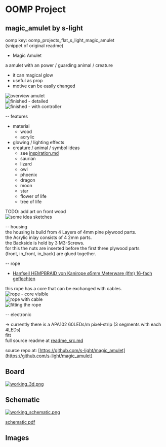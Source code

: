 # OOMP Project  
## magic_amulet  by s-light  
  
oomp key: oomp_projects_flat_s_light_magic_amulet  
(snippet of original readme)  
  
<!--lint disable list-item-indent-->  
<!--lint disable list-item-bullet-indent-->  
- Magic Amulet  
  
a amulet with an power / guarding animal / creature  
  
- it can magical glow  
- useful as prop  
- motive can be easily changed  
  
![overview amulet](amulet.png)  
![finished - detailed](./pictures/P1680869_small.jpg)  
![finished - with controller](./pictures/P1680868_small.jpg)  
  
  
-- features  
- material  
    - wood  
    - acrylic  
- glowing / lighting effects  
- creature / animal / symbol ideas  
    - see [inspiration.md](inspiration.md)  
    - saurian  
    - lizard  
    - owl  
    - phoenix  
    - dragon  
    - moon  
    - star  
    - flower of life  
    - tree of life  
  
TODO: add art on front wood  
![some idea sketches](pattern_ideas/pattern_on_front.svg)  
  
-- housing  
the housing is build from 4 Layers of 4mm pine plywood parts.    
the Acrylic inlay consists of 4 2mm parts.    
the Backside is hold by 3 M3-Screws.    
for this the nuts are inserted before the first three plywood parts  
(front, in_front, in_back) are glued together.  
  
-- rope  
- [Hanfseil HEMPBRAID von Kanirope ø5mm Meterware (lfm) 16-fach geflochten](https://www.kanirope.de/hanfseil-hempbraid-kanirope-5mm-meterware-lfm-16-fach-geflochten)  
  
this rope has a core that can be exchanged with cables.  
![rope - core visible](./pictures/P1680854_small.jpg)  
![rope with cable](./pictures/P1680851_small.jpg)  
![fitting the rope](./pictures/P1680857_small.jpg)  
  
  
-- electronic  
  
→ currently there is a APA102 60LEDs/m pixel-strip (3 segments with each 4LEDs)  
fitt  
  full source readme at [readme_src.md](readme_src.md)  
  
source repo at: [https://github.com/s-light/magic_amulet](https://github.com/s-light/magic_amulet)  
## Board  
  
[![working_3d.png](working_3d_600.png)](working_3d.png)  
## Schematic  
  
[![working_schematic.png](working_schematic_600.png)](working_schematic.png)  
  
[schematic pdf](working_schematic.pdf)  
## Images  
